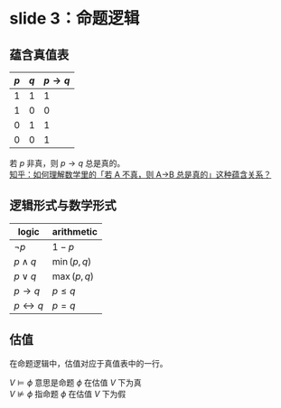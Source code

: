 # slide 3：命题逻辑

## 蕴含真值表

| $p$ | $q$ | $p \rightarrow q$ |
|---|---|---|
| 1 | 1 | 1 |
| 1 | 0 | 0 |
| 0 | 1 | 1 |
| 0 | 0 | 1 |

若 $p$ 非真，则 $p \rightarrow q$ 总是真的。<br/>
[知乎：如何理解数学里的「若 A 不真，则 A→B 总是真的」这种蕴含关系？](https://www.zhihu.com/answer/829653720)

## 逻辑形式与数学形式

| logic | arithmetic |
|---|---|
| $\neg p$ | $1 - p$ |
| $p \wedge q$ | $\min(p,q)$ |
| $p \vee q$ | $\max(p,q)$ |
| $p \rightarrow q$ | $p \leq q$ |
| $p \leftrightarrow q$ | $p = q$ |

## 估值

在命题逻辑中，估值对应于真值表中的一行。

$V \models \phi$ 意思是命题 $\phi$ 在估值 $V$ 下为真<br/>
$V \not \models \phi$ 指命题 $\phi$ 在估值 $V$ 下为假
